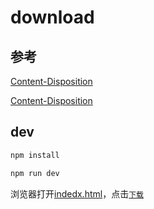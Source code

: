 # download

## 参考

[Content-Disposition](https://developer.mozilla.org/zh-CN/docs/Web/HTTP/Headers/Content-Disposition)

[Content-Disposition](https://developer.mozilla.org/zh-CN/docs/Web/HTTP/Headers/Content-Type)

## dev

```sh
npm install

npm run dev
```

浏览器打开[indedx.html](./index.html)，点击[`下载`](http://127.0.0.1:3000)